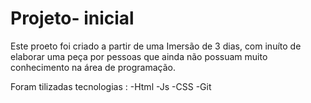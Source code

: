 # Projeto- inicial
Este proeto foi criado a partir de uma Imersão de 3 dias, com inuíto de elaborar uma peça por pessoas que ainda não possuam muito conhecimento na área de programação.

Foram tilizadas tecnologias :
-Html
-Js
-CSS
-Git
